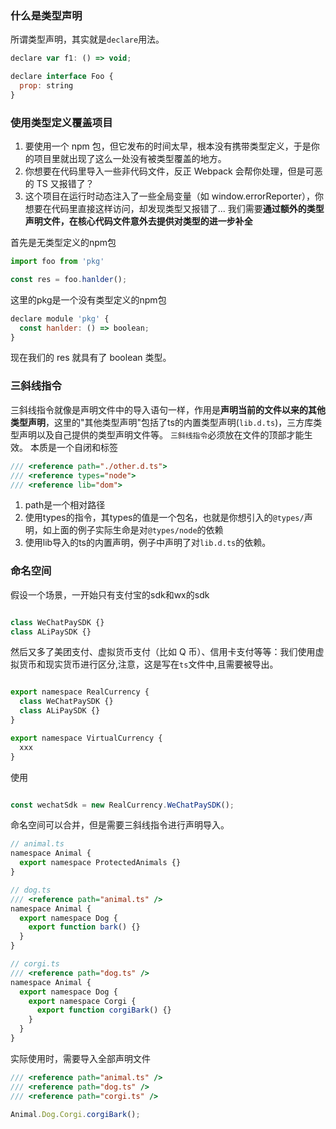### 什么是类型声明
所谓类型声明，其实就是`declare`用法。
```js
declare var f1: () => void;

declare interface Foo {
  prop: string
}
```


### 使用类型定义覆盖项目
1. 要使用一个 npm 包，但它发布的时间太早，根本没有携带类型定义，于是你的项目里就出现了这么一处没有被类型覆盖的地方。
2. 你想要在代码里导入一些非代码文件，反正 Webpack 会帮你处理，但是可恶的 TS 又报错了？
3. 这个项目在运行时动态注入了一些全局变量（如 window.errorReporter），你想要在代码里直接这样访问，却发现类型又报错了...
我们需要**通过额外的类型声明文件，在核心代码文件意外去提供对类型的进一步补全**

首先是无类型定义的npm包
```js
import foo from 'pkg'

const res = foo.hanlder();

```
这里的pkg是一个没有类型定义的npm包
```js
declare module 'pkg' {
  const hanlder: () => boolean;
}
```
现在我们的 res 就具有了 boolean 类型。

### 三斜线指令
三斜线指令就像是声明文件中的导入语句一样，作用是**声明当前的文件以来的其他类型声明**，这里的"其他类型声明"包括了ts的内置类型声明(`lib.d.ts`)，三方库类型声明以及自己提供的类型声明文件等。
`三斜线指令`必须放在文件的顶部才能生效。
本质是一个自闭和标签
```js
/// <reference path="./other.d.ts"> 
/// <reference types="node">
/// <reference lib="dom">
```

1. path是一个相对路径
2. 使用types的指令，其types的值是一个包名，也就是你想引入的`@types/`声明，如上面的例子实际生命是对`@types/node`的依赖
3. 使用lib导入的ts的内置声明，例子中声明了对`lib.d.ts`的依赖。

### 命名空间
假设一个场景，一开始只有支付宝的sdk和wx的sdk
```js

class WeChatPaySDK {}
class ALiPaySDK {}
```
然后又多了美团支付、虚拟货币支付（比如 Q 币）、信用卡支付等等：我们使用虚拟货币和现实货币进行区分,注意，这是写在`ts`文件中,且需要被导出。
```js

export namespace RealCurrency {
  class WeChatPaySDK {}
  class ALiPaySDK {}
}

export namespace VirtualCurrency {
  xxx
}
```

使用
```js

const wechatSdk = new RealCurrency.WeChatPaySDK();
```

命名空间可以合并，但是需要三斜线指令进行声明导入。
```js
// animal.ts
namespace Animal {
  export namespace ProtectedAnimals {}
}

// dog.ts
/// <reference path="animal.ts" />
namespace Animal {
  export namespace Dog {
    export function bark() {}
  }
}

// corgi.ts
/// <reference path="dog.ts" />
namespace Animal {
  export namespace Dog {
    export namespace Corgi {
      export function corgiBark() {}
    }
  }
}
```
实际使用时，需要导入全部声明文件
```js
/// <reference path="animal.ts" />
/// <reference path="dog.ts" />
/// <reference path="corgi.ts" />

Animal.Dog.Corgi.corgiBark();
```